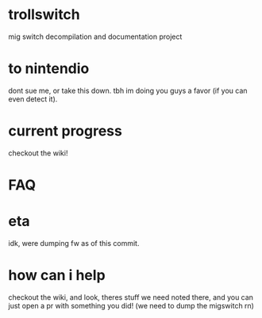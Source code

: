 # trollswitch
mig switch decompilation and documentation project
# to nintendio
dont sue me, or take this down. tbh im doing you guys a favor (if you can even detect it).
# current progress
checkout the wiki!
# FAQ
# eta
idk, were dumping fw as of this commit.
# how can i help
checkout the wiki, and look, theres stuff we need noted there, and you can just open a pr with something you did! (we need to dump the migswitch rn)
